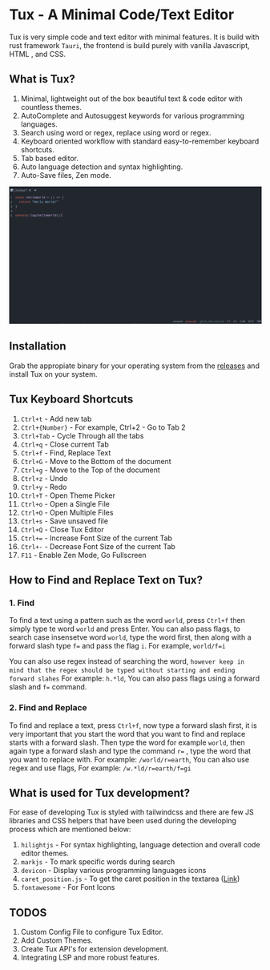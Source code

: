 # Tux - A Minimal Code/Text Editor

Tux is very simple code and text editor with minimal features. It is build with rust framework `Tauri`, the frontend is build purely with vanilla Javascript, HTML , and CSS.

## What is Tux?

1. Minimal, lightweight out of the box beautiful text & code editor with countless themes.
2. AutoComplete and Autosuggest keywords for various programming languages.
3. Search using word or regex, replace using word or regex.
4. Keyboard oriented workflow with standard easy-to-remember keyboard shortcuts.
5. Tab based editor.
6. Auto language detection and syntax highlighting.
7. Auto-Save files, Zen mode.

![preview](./assets/preview.png)

## Installation

Grab the appropiate binary for your operating system from the [releases](https://github.com/Sidmaz666/tux/releases/tag/v0.0.0) and install Tux on your system.

## Tux Keyboard Shortcuts

1. `Ctrl+t` - Add new tab
2. `Ctrl+{Number}` - For example, Ctrl+2 - Go to Tab 2
3. `Ctrl+Tab` - Cycle Through all the tabs
4. `Ctrl+q` - Close current Tab
5. `Ctrl+f` - Find, Replace Text
6. `Ctrl+G` - Move to the Bottom of the document
7. `Ctrl+g` - Move to the Top of the document
8. `Ctrl+z` - Undo
9. `Ctrl+y` - Redo
10. `Ctrl+T` - Open Theme Picker
11. `Ctrl+o` - Open a Single File
12. `Ctrl+O` - Open Multiple Files
13. `Ctrl+s` - Save unsaved file
14. `Ctrl+Q` - Close Tux Editor
15. `Ctrl+=` - Increase Font Size of the current Tab
16. `Ctrl+-` - Decrease Font Size of the current Tab
17. `F11` - Enable Zen Mode, Go Fullscreen

## How to Find and Replace Text on Tux?

### 1. Find

To find a text using a pattern such as the word `world`, press `Ctrl+f` then simply type te word `world` and press Enter. 
You can also pass flags, to search case insensetve word `world`, type the word first, then along with a forward slash type `f=`
and pass the flag `i`. For example, `world/f=i` 

You can also use regex instead of searching the word, `however keep in mind that the regex should be typed without starting and ending forward slahes`
For example: `h.*ld`, You can also pass flags using a forward slash and `f=` command.

### 2. Find and Replace

To find and replace a text, press `Ctrl+f`, now type a forward slash first, it is very important that you start the word that you want to find and replace starts with a forward slash. Then type the word for example `world`, then again type a forward slash and type the command `r=` , type the word that you want to replace with.
For example: `/world/r=earth`, You can also use regex and use flags, For example: `/w.*ld/r=earth/f=gi`

## What is used for Tux development?

For ease of developing Tux is styled with tailwindcss and there are few JS libraries and CSS helpers that have been used during the developing process which are mentioned below:

1. `hilightjs` - For syntax highlighting, language detection and overall code editor themes.
2. `markjs` - To mark specific words during search
3. `devicon` - Display various programming languages icons
4. `caret_position.js` - To get the caret position in the textarea ([Link](https://github.com/component/textarea-caret-position))
5. `fontawesome` - For Font Icons

## TODOS

1. Custom Config File to configure Tux Editor.
2. Add Custom Themes.
3. Create Tux API's for extension development.
4. Integrating LSP and more robust features. 





